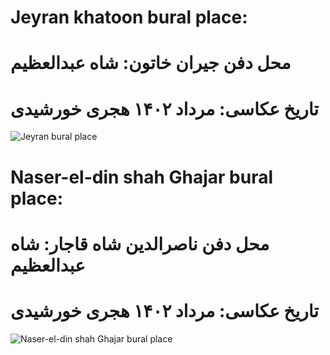 # Jeyran khatoon bural place:
# محل دفن جیران خاتون: شاه عبدالعظیم
# تاریخ عکاسی: مرداد ۱۴۰۲ هجری خورشیدی
![Jeyran bural place](https://github.com/Melanee-Melanee/History-of-World/assets/74653444/999683b6-9f76-4db6-a290-5c0fa8f11a95)


# Naser-el-din shah Ghajar bural place:
# محل دفن ناصرالدین شاه قاجار: شاه عبدالعظیم
# تاریخ عکاسی: مرداد ۱۴۰۲ هجری خورشیدی 
![Naser-el-din shah Ghajar bural place](https://github.com/Melanee-Melanee/History-of-World/assets/74653444/c082af9b-db51-49ba-85c1-34c17f991645)
